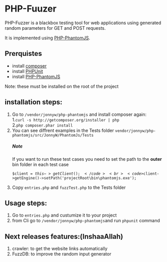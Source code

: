 # PHP-Fuuzer

<p>PHP-Fuzzer is a blackbox testing tool for web applications using generated random parameters for GET and POST requests.</p>
<p>It is implemented using <a href="https://github.com/jonnnnyw/php-phantomjs/">PHP-PhantomJS</a>.</p>

<h2>Prerquistes</h2>
<ul>
	<li>install <a href="https://getcomposer.org/">composer</a></li>
	<li>install <a href="https://phpunit.de/">PHPUnit</a></li>
	<li>install <a href="https://github.com/jonnnnyw/php-phantomjs/">PHP-PhantomJS</a></li>
</ul>
<span>Note: these must be installed on the root of the project</span>

<h2>installation steps:</h2>
<ol>
	<li>
		Go to <code>/vendor/jonnyw/php-phantomjs</code> and install composer again:
	<br>1.<code>curl -s http://getcomposer.org/installer | php</code>
	<br>2.<code>php composer.phar install</code>
</li>
	<li>You can see diffrent examples in the Tests folder <code>vendor/jonnyw/php-phantomjs/src/JonnyW/PhantomJs/Tests</code></li>


<span><h5>Note</h5> If you want to run these test cases you need to set the path to the <b>outer</b> bin folder in each test case<br>
<code> $client = $this->getClient();</code>
<br><code>$client->getEngine()->setPath('projectRoot\bin\phantomjs.exe');</code>
</span>

<li>Copy <code>entries.php</code> and <code>fuzzTest.php</code> to the Tests folder </li>
</ol>

<h2>Usage steps:</h2>
<ol>
	<li>Go to <code>entries.php</code> and custumize it to your project</li>
	<li>from Cli go to <code>/vendor/jonnyw/php-phantomjs</code>and run <code>phpunit</code> command</li>
</ol>

<h2>Next releases features:(InshaaAllah)</h2>
<ol>
	<li>crawler: to get the website links automatically</li>
	<li>FuzzDB: to improve the random input generator</li>
</ol>



